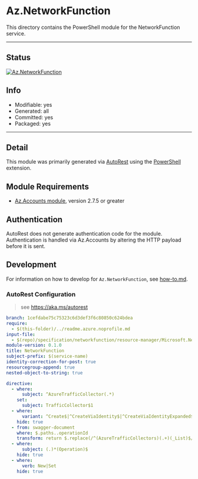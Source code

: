 <!-- region Generated -->
# Az.NetworkFunction
This directory contains the PowerShell module for the NetworkFunction service.

---
## Status
[![Az.NetworkFunction](https://img.shields.io/powershellgallery/v/Az.NetworkFunction.svg?style=flat-square&label=Az.NetworkFunction "Az.NetworkFunction")](https://www.powershellgallery.com/packages/Az.NetworkFunction/)

## Info
- Modifiable: yes
- Generated: all
- Committed: yes
- Packaged: yes

---
## Detail
This module was primarily generated via [AutoRest](https://github.com/Azure/autorest) using the [PowerShell](https://github.com/Azure/autorest.powershell) extension.

## Module Requirements
- [Az.Accounts module](https://www.powershellgallery.com/packages/Az.Accounts/), version 2.7.5 or greater

## Authentication
AutoRest does not generate authentication code for the module. Authentication is handled via Az.Accounts by altering the HTTP payload before it is sent.

## Development
For information on how to develop for `Az.NetworkFunction`, see [how-to.md](how-to.md).
<!-- endregion -->

### AutoRest Configuration
> see https://aka.ms/autorest

``` yaml
branch: 1cefdabe75c75323c6d3def3f6c80850c624bdea
require:
  - $(this-folder)/../readme.azure.noprofile.md
input-file:
  - $(repo)/specification/networkfunction/resource-manager/Microsoft.NetworkFunction/stable/2022-08-01/AzureTrafficCollector.json
module-version: 0.1.0
title: NetworkFunction
subject-prefix: $(service-name)
identity-correction-for-post: true
resourcegroup-append: true
nested-object-to-string: true

directive:
  - where:
      subject: ^AzureTrafficCollector(.*)
    set:
      subject: TrafficCollector$1
  - where:
      variant: ^Create$|^CreateViaIdentity$|^CreateViaIdentityExpanded$|^Update$|^UpdateViaIdentity$
    hide: true
  - from: swagger-document
    where: $.paths..operationId
    transform: return $.replace(/^(AzureTrafficCollectors)(.+)(_List)$/, "$1$3$2")
  - where:
      subject: (.)*(Operation)$
    hide: true
  - where:
      verb: New|Set
    hide: true
```

